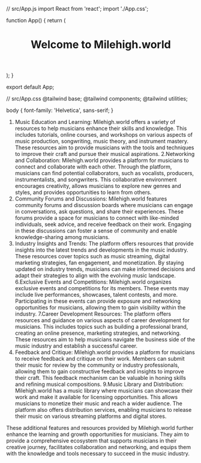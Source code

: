 // src/App.js
import React from 'react';
import './App.css';

function App() {
  return (
    <div className="App">
      <header className="App-header">
        <h1>Welcome to Milehigh.world</h1>
      </header>
    </div>
  );
}

export default App;

// src/App.css
@tailwind base;
@tailwind components;
@tailwind utilities;

body {
  font-family: 'Helvetica', sans-serif;
}
1. Music Education and Learning:
Milehigh.world offers a variety of resources to help musicians enhance their skills and knowledge. This includes tutorials, online courses, and workshops on various aspects of music production, songwriting, music theory, and instrument mastery. These resources aim to provide musicians with the tools and techniques to improve their craft and pursue their musical aspirations.
2.Networking and Collaboration:
Milehigh.world provides a platform for musicians to connect and collaborate with each other. Through the platform, musicians can find potential collaborators, such as vocalists, producers, instrumentalists, and songwriters. This collaborative environment encourages creativity, allows musicians to explore new genres and styles, and provides opportunities to learn from others.
4. Community Forums and Discussions:
Milehigh.world features community forums and discussion boards where musicians can engage in conversations, ask questions, and share their experiences. These forums provide a space for musicians to connect with like-minded individuals, seek advice, and receive feedback on their work. Engaging in these discussions can foster a sense of community and enable knowledge-sharing among musicians.
5. Industry Insights and Trends:
The platform offers resources that provide insights into the latest trends and developments in the music industry. These resources cover topics such as music streaming, digital marketing strategies, fan engagement, and monetization. By staying updated on industry trends, musicians can make informed decisions and adapt their strategies to align with the evolving music landscape.
6.Exclusive Events and Competitions:
Milehigh.world organizes exclusive events and competitions for its members. These events may include live performances, showcases, talent contests, and more. Participating in these events can provide exposure and networking opportunities for musicians, allowing them to gain visibility within the industry.
7.Career Development Resources:
The platform offers resources and guidance on various aspects of career development for musicians. This includes topics such as building a professional brand, creating an online presence, marketing strategies, and networking. These resources aim to help musicians navigate the business side of the music industry and establish a successful career.
8. Feedback and Critique:
Milehigh.world provides a platform for musicians to receive feedback and critique on their work. Members can submit their music for review by the community or industry professionals, allowing them to gain constructive feedback and insights to improve their craft. This feedback mechanism can be valuable in honing skills and refining musical compositions.
9.Music Library and Distribution:
Milehigh.world has a music library where musicians can showcase their work and make it available for licensing opportunities. This allows musicians to monetize their music and reach a wider audience. The platform also offers distribution services, enabling musicians to release their music on various streaming platforms and digital stores.

These additional features and resources provided by Milehigh.world further enhance the learning and growth opportunities for musicians. They aim to provide a comprehensive ecosystem that supports musicians in their creative journey, facilitates collaboration and networking, and equips them with the knowledge and tools necessary to succeed in the music industry.


